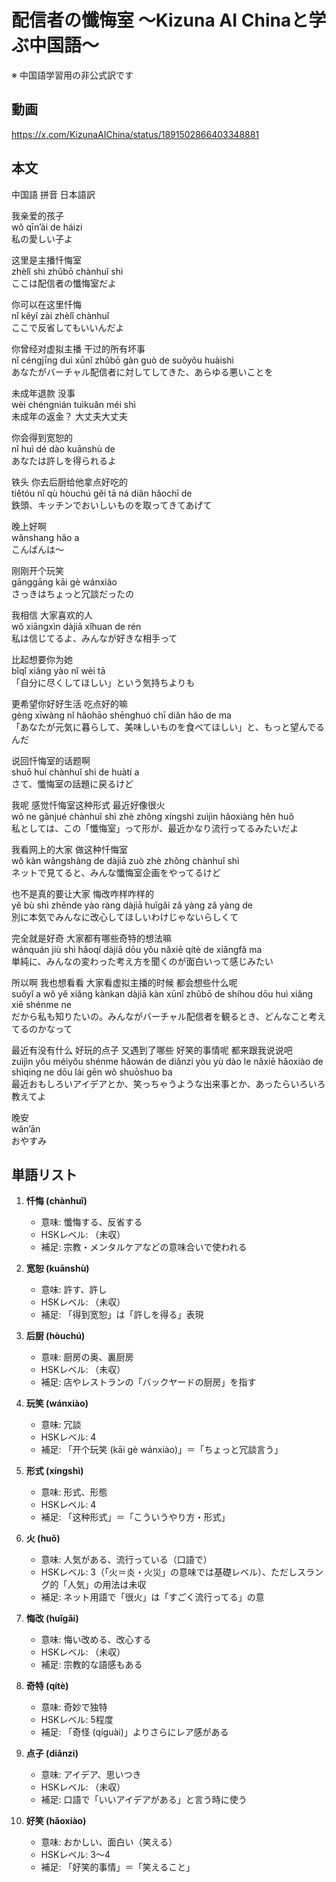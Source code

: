 # 配信者の懺悔室 〜Kizuna AI Chinaと学ぶ中国語〜
※ 中国語学習用の非公式訳です

## 動画
https://x.com/KizunaAIChina/status/1891502866403348881

## 本文

中国語 拼音 日本語訳

我亲爱的孩子  
wǒ qīn’ài de háizi  
私の愛しい子よ  

这里是主播忏悔室  
zhèlǐ shì zhǔbō chànhuǐ shì  
ここは配信者の懺悔室だよ  

你可以在这里忏悔  
nǐ kěyǐ zài zhèlǐ chànhuǐ  
ここで反省してもいいんだよ  

你曾经对虚拟主播 干过的所有坏事  
nǐ céngjīng duì xūnǐ zhǔbō gàn guò de suǒyǒu huàishì  
あなたがバーチャル配信者に対してしてきた、あらゆる悪いことを  

未成年退款 没事  
wèi chéngnián tuìkuǎn  méi shì  
未成年の返金？ 大丈夫大丈夫  

你会得到宽恕的  
nǐ huì dé dào kuānshù de  
あなたは許しを得られるよ  

铁头 你去后厨给他拿点好吃的  
tiětóu  nǐ qù hòuchú gěi tā ná diǎn hǎochī de  
鉄頭、キッチンでおいしいものを取ってきてあげて  

晚上好啊  
wǎnshang hǎo a  
こんばんは～  

刚刚开个玩笑  
gānggāng kāi gè wánxiào  
さっきはちょっと冗談だったの  

我相信 大家喜欢的人  
wǒ xiāngxìn  dàjiā xǐhuan de rén  
私は信じてるよ、みんなが好きな相手って  

比起想要你为她  
bǐqǐ xiǎng yào nǐ wèi tā  
「自分に尽くしてほしい」という気持ちよりも  

更希望你好好生活 吃点好的嘛  
gèng xīwàng nǐ hǎohāo shēnghuó  chī diǎn hǎo de ma  
「あなたが元気に暮らして、美味しいものを食べてほしい」と、もっと望んでるんだ  

说回忏悔室的话题啊  
shuō huí chànhuǐ shì de huàtí a  
さて、懺悔室の話題に戻るけど  

我呢 感觉忏悔室这种形式 最近好像很火  
wǒ ne  gǎnjué chànhuǐ shì zhè zhǒng xíngshì  zuìjìn hǎoxiàng hěn huǒ  
私としては、この「懺悔室」って形が、最近かなり流行ってるみたいだよ  

我看网上的大家 做这种忏悔室  
wǒ kàn wǎngshàng de dàjiā  zuò zhè zhǒng chànhuǐ shì  
ネットで見てると、みんな懺悔室企画をやってるけど  

也不是真的要让大家 悔改咋样咋样的  
yě bù shì zhēnde yào ràng dàjiā huǐgǎi zǎ yàng zǎ yàng de  
別に本気でみんなに改心してほしいわけじゃないらしくて  

完全就是好奇 大家都有哪些奇特的想法嘛  
wánquán jiù shì hǎoqí  dàjiā dōu yǒu nǎxiē qítè de xiǎngfǎ ma  
単純に、みんなの変わった考え方を聞くのが面白いって感じみたい  

所以啊 我也想看看 大家看虚拟主播的时候 都会想些什么呢  
suǒyǐ a  wǒ yě xiǎng kànkan  dàjiā kàn xūnǐ zhǔbō de shíhou  dōu huì xiǎng xiē shénme ne  
だから私も知りたいの。みんながバーチャル配信者を観るとき、どんなこと考えてるのかなって  

最近有没有什么 好玩的点子 又遇到了哪些 好笑的事情呢 都来跟我说说吧  
zuìjìn yǒu méiyǒu shénme  hǎowán de diǎnzi  yòu yù dào le nǎxiē  hǎoxiào de shìqing ne  dōu lái gēn wǒ shuōshuo ba  
最近おもしろいアイデアとか、笑っちゃうような出来事とか、あったらいろいろ教えてよ  

晚安  
wǎn’ān  
おやすみ  

## 単語リスト

1. **忏悔 (chànhuǐ)**
   - 意味: 懺悔する、反省する
   - HSKレベル: （未収）
   - 補足: 宗教・メンタルケアなどの意味合いで使われる

2. **宽恕 (kuānshù)**
   - 意味: 許す、許し
   - HSKレベル: （未収）
   - 補足: 「得到宽恕」は「許しを得る」表現

3. **后厨 (hòuchú)**
   - 意味: 厨房の奥、裏厨房
   - HSKレベル: （未収）
   - 補足: 店やレストランの「バックヤードの厨房」を指す

4. **玩笑 (wánxiào)**
   - 意味: 冗談
   - HSKレベル: 4
   - 補足: 「开个玩笑 (kāi gè wánxiào)」＝「ちょっと冗談言う」

5. **形式 (xíngshì)**
   - 意味: 形式、形態
   - HSKレベル: 4
   - 補足: 「这种形式」＝「こういうやり方・形式」

6. **火 (huǒ)**
   - 意味: 人気がある、流行っている（口語で）
   - HSKレベル: 3（「火＝炎・火災」の意味では基礎レベル）、ただしスラング的「人気」の用法は未収
   - 補足: ネット用語で「很火」は「すごく流行ってる」の意

7. **悔改 (huǐgǎi)**
   - 意味: 悔い改める、改心する
   - HSKレベル: （未収）
   - 補足: 宗教的な語感もある

8. **奇特 (qítè)**
   - 意味: 奇妙で独特
   - HSKレベル: 5程度
   - 補足: 「奇怪 (qíguài)」よりさらにレア感がある

9. **点子 (diǎnzi)**
   - 意味: アイデア、思いつき
   - HSKレベル: （未収）
   - 補足: 口語で「いいアイデアがある」と言う時に使う

10. **好笑 (hǎoxiào)**
    - 意味: おかしい、面白い（笑える）
    - HSKレベル: 3〜4
    - 補足: 「好笑的事情」＝「笑えること」
